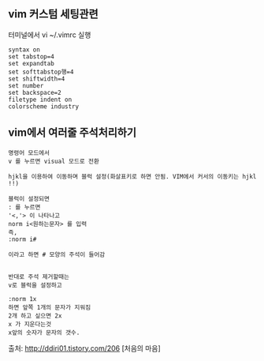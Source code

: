 ## vim 커스텀 세팅관련

터미널에서 vi ~/.vimrc 실행

```
syntax on
set tabstop=4
set expandtab
set softtabstop행=4
set shiftwidth=4
set number
set backspace=2
filetype indent on
colorscheme industry
```


## vim에서 여러줄 주석처리하기

```
명령어 모드에서
v 를 누르면 visual 모드로 전환

hjkl을 이용하여 이동하며 블럭 설정(화살표키로 하면 안됨. VIM에서 커서의 이동키는 hjkl !!)

블럭이 설정되면
: 를 누르면
'<,'> 이 나타나고
norm i<원하는문자> 를 입력
즉,
:norm i#

이라고 하면 # 모양의 주석이 들어감


반대로 주석 제거할때는
v로 블럭을 설정하고

:norm 1x
하면 앞쪽 1개의 문자가 지워짐
2개 하고 싶으면 2x
x 가 지운다는것
x앞의 숫자가 문자의 갯수.
```

출처: http://ddiri01.tistory.com/206 [처음의 마음]
